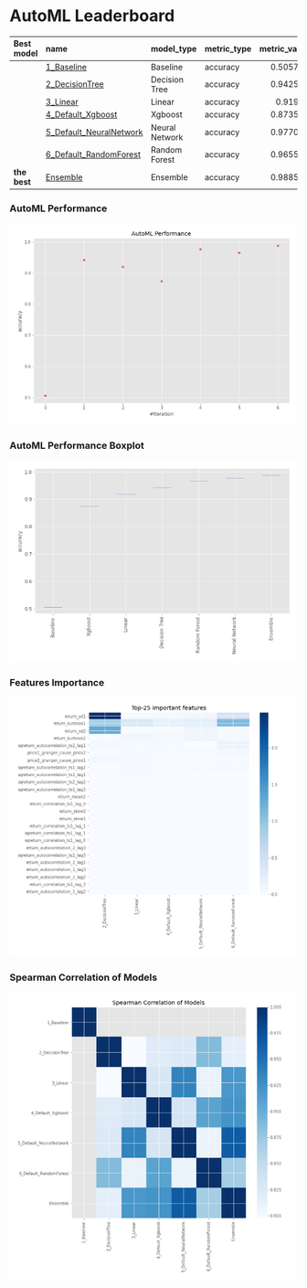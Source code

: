 # AutoML Leaderboard

| Best model   | name                                                         | model_type     | metric_type   |   metric_value |   train_time |
|:-------------|:-------------------------------------------------------------|:---------------|:--------------|---------------:|-------------:|
|              | [1_Baseline](1_Baseline/README.md)                           | Baseline       | accuracy      |       0.505747 |         9.69 |
|              | [2_DecisionTree](2_DecisionTree/README.md)                   | Decision Tree  | accuracy      |       0.942529 |        13.53 |
|              | [3_Linear](3_Linear/README.md)                               | Linear         | accuracy      |       0.91954  |        12.81 |
|              | [4_Default_Xgboost](4_Default_Xgboost/README.md)             | Xgboost        | accuracy      |       0.873563 |        12.95 |
|              | [5_Default_NeuralNetwork](5_Default_NeuralNetwork/README.md) | Neural Network | accuracy      |       0.977011 |        11    |
|              | [6_Default_RandomForest](6_Default_RandomForest/README.md)   | Random Forest  | accuracy      |       0.965517 |        16.26 |
| **the best** | [Ensemble](Ensemble/README.md)                               | Ensemble       | accuracy      |       0.988506 |         0.34 |

### AutoML Performance
![AutoML Performance](ldb_performance.png)

### AutoML Performance Boxplot
![AutoML Performance Boxplot](ldb_performance_boxplot.png)

### Features Importance
![features importance across models](features_heatmap.png)



### Spearman Correlation of Models
![models spearman correlation](correlation_heatmap.png)

